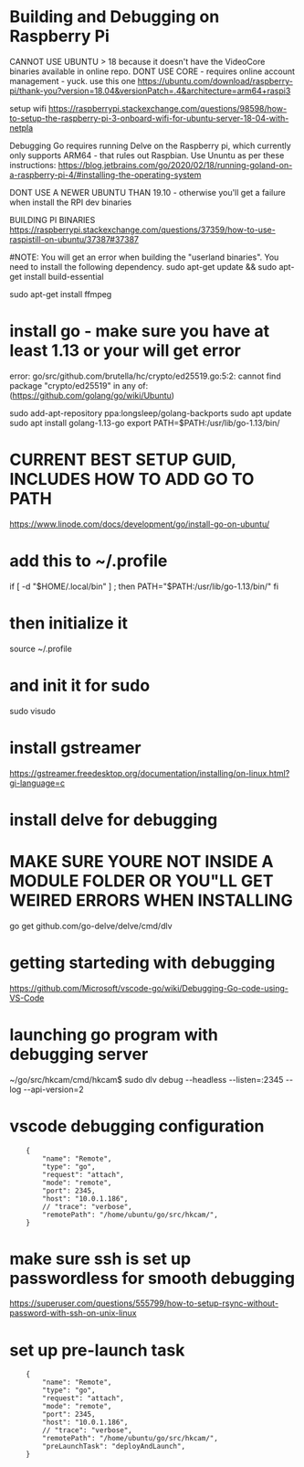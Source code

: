 # Building and Debugging on Raspberry Pi

CANNOT USE UBUNTU > 18 because it doesn't have the VideoCore binaries available in online repo.
DONT USE CORE - requires online account management - yuck.
use this one
https://ubuntu.com/download/raspberry-pi/thank-you?version=18.04&versionPatch=.4&architecture=arm64+raspi3


setup wifi
https://raspberrypi.stackexchange.com/questions/98598/how-to-setup-the-raspberry-pi-3-onboard-wifi-for-ubuntu-server-18-04-with-netpla

Debugging Go requires running Delve on the Raspberry pi, which currently only supports ARM64 - that rules out Raspbian.
Use Ununtu as per these instructions:
https://blog.jetbrains.com/go/2020/02/18/running-goland-on-a-raspberry-pi-4/#installing-the-operating-system

DONT USE A NEWER UBUNTU THAN 19.10 - otherwise you'll get a failure when install the RPI dev binaries



BUILDING PI BINARIES
https://raspberrypi.stackexchange.com/questions/37359/how-to-use-raspistill-on-ubuntu/37387#37387

#NOTE: You will get an error when building the "userland binaries". You need to install the following dependency.
sudo apt-get update && sudo apt-get install build-essential


sudo apt-get install ffmpeg

# install go - make sure you have at least 1.13 or your will get error
error: go/src/github.com/brutella/hc/crypto/ed25519.go:5:2: cannot find package "crypto/ed25519" in any of:
(https://github.com/golang/go/wiki/Ubuntu)

sudo add-apt-repository ppa:longsleep/golang-backports
sudo apt update
sudo apt install golang-1.13-go
export PATH=$PATH:/usr/lib/go-1.13/bin/


# CURRENT BEST SETUP GUID, INCLUDES HOW TO ADD GO TO PATH
https://www.linode.com/docs/development/go/install-go-on-ubuntu/

# add this to ~/.profile
if [ -d "$HOME/.local/bin" ] ; then
    PATH="$PATH:/usr/lib/go-1.13/bin/"
fi

# then initialize it
source ~/.profile

# and init it for sudo
sudo visudo

# install gstreamer
https://gstreamer.freedesktop.org/documentation/installing/on-linux.html?gi-language=c

# install delve for debugging
# MAKE SURE YOURE NOT INSIDE A MODULE FOLDER OR YOU"LL GET WEIRED ERRORS WHEN INSTALLING
go get github.com/go-delve/delve/cmd/dlv


# getting starteding with debugging
https://github.com/Microsoft/vscode-go/wiki/Debugging-Go-code-using-VS-Code

# launching go program with debugging server
~/go/src/hkcam/cmd/hkcam$ sudo dlv debug --headless --listen=:2345 --log --api-version=2

# vscode debugging configuration
        {
            "name": "Remote",
            "type": "go",
            "request": "attach",
            "mode": "remote",
            "port": 2345,
            "host": "10.0.1.186",
            // "trace": "verbose",
            "remotePath": "/home/ubuntu/go/src/hkcam/",
        }


# make sure ssh is set up passwordless for smooth debugging
https://superuser.com/questions/555799/how-to-setup-rsync-without-password-with-ssh-on-unix-linux

# set up pre-launch task
        {
            "name": "Remote",
            "type": "go",
            "request": "attach",
            "mode": "remote",
            "port": 2345,
            "host": "10.0.1.186",
            // "trace": "verbose",
            "remotePath": "/home/ubuntu/go/src/hkcam/",
            "preLaunchTask": "deployAndLaunch",
        }